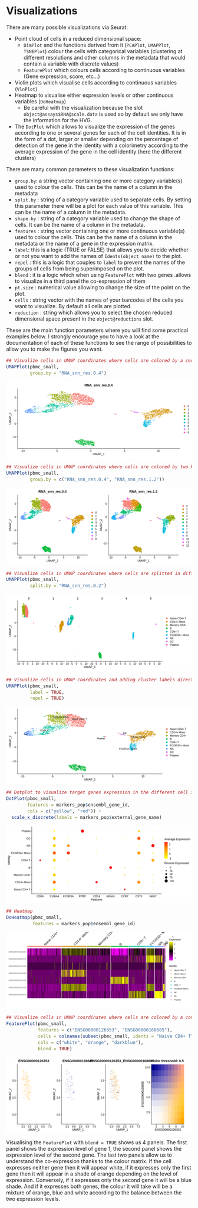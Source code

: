 # Visualizations

There are many possible visualizations via Seurat:

- Point cloud of cells in a reduced dimensional space: 
    - `DimPlot` and the functions derived from it (`PCAPlot`,
      `UMAPPlot`, `TSNEPlot`) colour the cells with categorical 
      variables (clustering at different resolutions and other 
      columns in the metadata that would contain a variable with 
      discrete values)
    - `FeaturePlot` which colours cells according to continuous 
      variables (Gene expression, score, etc...)
- Violin plots which visualise cells according to continuous 
  variables (`VlnPlot`)
- Heatmap to visualise either expression levels or other continuous
  variables (`DoHeatmap`)
    - Be careful with the visualization because the slot 
      `object@assays$RNA@scale.data` is used so by default 
      we only have the information for the HVG. 
- The `DotPlot` which allows to visualize the expression of the 
  genes according to one or several genes for each of the cell 
  identities. It is in the form of a dot, larger or smaller depending 
  on the percentage of detection of the gene in the identity with a 
  colorimetry according to the average expression of the gene in the
  cell identity (here the different clusters)

There are many common parameters to these visualization functions: 

- `group.by`: a string vector containing one or more category variable(s) 
  used to colour the cells. This can be the name of a column in the metadata
- `split.by` : string of a category variable used to separate cells. By
  setting this parameter there will be a plot for each value of this 
  variable. This can be the name of a column in the metadata.
- `shape.by` : string of a category variable used to change the shape of
  cells. It can be the name of a column in the metadata.
- `features` : string vector containing one or more continuous variable(s)
  used to colour the cells. This can be the name of a column in the 
  metadata or the name of a gene in the expression matrix.
- `label`: this is a logic (TRUE or FALSE) that allows you to decide
  whether or not you want to add the names of `Idents(object name)` 
  to the plot. 
- `repel` : this is a logic that couples to `label` to prevent the names 
  of the groups of cells from being superimposed on the plot.
- `blend` : it is a logic which when using `FeaturePlot` with two genes 
  .allows to visualize in a third panel the co-expression of them
- `pt.size` : numerical value allowing to change the size of the point 
  on the plot.
- `cells` : string vector with the names of your barcodes of the cells 
  you want to visualize. By default all cells are plotted.
- `reduction` : string which allows you to select the chosen reduced 
  dimensional space present in the `object@reductions` slot. 

These are the main function parameters where you will find some practical 
examples below. I strongly encourage you to have a look at the 
documentation of each of these functions to see the range of possibilities
to allow you to make the figures you want.

``` r
## Visualize cells in UMAP coordinates where cells are colored by a certain clustering
UMAPPlot(pbmc_small,                                                           #SeuratObject
         group.by = "RNA_snn_res.0.4")                                         #Color cells based on different cell metadata
```

<img src="./images/Vis-1.png" style="display: block; margin: auto;" />

``` r
## Visualize cells in UMAP coordinates where cells are colored by two kind of variable separetely
UMAPPlot(pbmc_small,                                                           #SeuratObject
         group.by = c("RNA_snn_res.0.4", "RNA_snn_res.1.2"))                   #Color cells based on different cell metadata
```

<img src="./images/Vis-2.png" style="display: block; margin: auto;" />

``` r
## Visualize cells in UMAP coordinates where cells are splitted in different panels based on a variable
UMAPPlot(pbmc_small,                                                           #SeuratObject
         split.by = "RNA_snn_res.0.2")                                         #Separated cells based on a cell metadata variable
```

<img src="./images/Vis-3.png" style="display: block; margin: auto;" />

``` r
## Visualize cells in UMAP coordinates and adding cluster labels directly on the plot
UMAPPlot(pbmc_small,                                                           #SeuratObject
         label = TRUE,                                                         #Print cell identities directly on the plot
         repel = TRUE)                                                         #Avoid overlap of cell labels
```

<img src="./images/Vis-4.png" style="display: block; margin: auto;" />

``` r
## Dotplot to visualize target genes expression in the different cell identities
DotPlot(pbmc_small,                                                            #SeuratObject
        features = markers_pop$ensembl_gene_id,                                #Feature expression to plot
        cols = c("yellow", "red")) +                                           #Change expression color scale
  scale_x_discrete(labels = markers_pop$external_gene_name)                    #Change labels to print gene names instead of ensembl gene id
```

<img src="./images/Vis-5.png" style="display: block; margin: auto;" />

``` r
## Heatmap
DoHeatmap(pbmc_small,                                                          #SeuratObject
          features = markers_pop$ensembl_gene_id)                              #Feature expression to plot
```

<img src="./images/Vis-6.png" style="display: block; margin: auto;" />

``` r
## Visualize cells in UMAP coordinates where cells are colored by a continuous variable (here two expression genes)
FeaturePlot(pbmc_small,                                                        #SeuratObject
            features = c("ENSG00000126353", "ENSG00000168685"),                #Feature expression to plot
            cells = colnames(subset(pbmc_small, idents = "Naive CD4+ T")),     #Plot only Naive CD4+ T cells
            cols = c("white", "orange", "darkblue"),                           #Change color for the blend : first color : no expression, 2nd : expressed first gene, 3rd color : expressed gene 2
            blend = TRUE)                                                      #See the coexpression of the two genes
```

<img src="./images/Vis-7.png" style="display: block; margin: auto;" />

Visualising the `FeaturePlot` with `blend = TRUE` shows us 4 panels.
The first panel shows the expression level of gene 1, the second panel
shows the expression level of the second gene. The last two panels
allow us to understand the co-expression thanks to the colour matrix. 
If the cell expresses neither gene then it will appear white, if it 
expresses only the first gene then it will appear in a shade of orange
depending on the level of expression. Conversely, if it expresses only 
the second gene it will be a blue shade. And if it expresses both genes,
the colour it will take will be a mixture of orange, blue and white 
according to the balance between the two expression levels.
